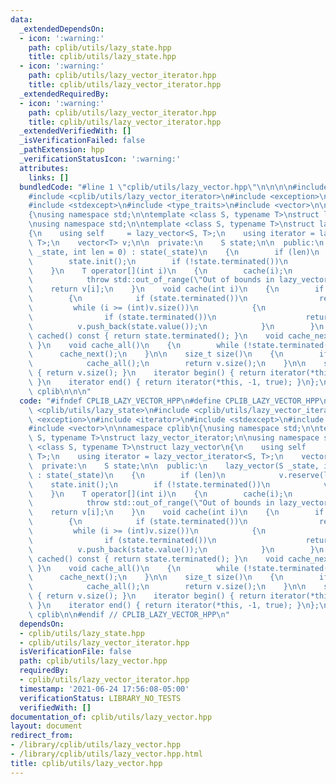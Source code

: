 ```yaml
---
data:
  _extendedDependsOn:
  - icon: ':warning:'
    path: cplib/utils/lazy_state.hpp
    title: cplib/utils/lazy_state.hpp
  - icon: ':warning:'
    path: cplib/utils/lazy_vector_iterator.hpp
    title: cplib/utils/lazy_vector_iterator.hpp
  _extendedRequiredBy:
  - icon: ':warning:'
    path: cplib/utils/lazy_vector_iterator.hpp
    title: cplib/utils/lazy_vector_iterator.hpp
  _extendedVerifiedWith: []
  _isVerificationFailed: false
  _pathExtension: hpp
  _verificationStatusIcon: ':warning:'
  attributes:
    links: []
  bundledCode: "#line 1 \"cplib/utils/lazy_vector.hpp\"\n\n\n\n#include <cplib/utils/lazy_state>\n\
    #include <cplib/utils/lazy_vector_iterator>\n#include <exception>\n#include <iterator>\n\
    #include <stdexcept>\n#include <type_traits>\n#include <vector>\n\nnamespace cplib\n\
    {\nusing namespace std;\n\ntemplate <class S, typename T>\nstruct lazy_vector_iterator;\n\
    \nusing namespace std;\n\ntemplate <class S, typename T>\nstruct lazy_vector\n\
    {\n    using self     = lazy_vector<S, T>;\n    using iterator = lazy_vector_iterator<S,\
    \ T>;\n    vector<T> v;\n\n  private:\n    S state;\n\n  public:\n    lazy_vector(S\
    \ _state, int len = 0) : state(_state)\n    {\n        if (len)\n            v.reserve(len);\n\
    \        state.init();\n        if (!state.terminated())\n            v.push_back(state.value());\n\
    \    }\n    T operator[](int i)\n    {\n        cache(i);\n        if (i >= (int)v.size())\n\
    \            throw std::out_of_range(\"Out of bounds in lazy_vector\");\n    \
    \    return v[i];\n    }\n    void cache(int i)\n    {\n        if (i >= (int)v.size())\n\
    \        {\n            if (state.terminated())\n                return;\n   \
    \         while (i >= (int)v.size())\n            {\n                state.next();\n\
    \                if (state.terminated())\n                    return;\n      \
    \          v.push_back(state.value());\n            }\n        }\n    }\n    bool\
    \ cached() const { return state.terminated(); }\n    void cache_next() { cache(v.size());\
    \ }\n    void cache_all()\n    {\n        while (!state.terminated())\n      \
    \      cache_next();\n    }\n\n    size_t size()\n    {\n        if (not cached())\n\
    \            cache_all();\n        return v.size();\n    }\n\n    size_t   cached_size()\
    \ { return v.size(); }\n    iterator begin() { return iterator(*this, 0, state.terminated());\
    \ }\n    iterator end() { return iterator(*this, -1, true); }\n};\n} // namespace\
    \ cplib\n\n\n"
  code: "#ifndef CPLIB_LAZY_VECTOR_HPP\n#define CPLIB_LAZY_VECTOR_HPP\n\n#include\
    \ <cplib/utils/lazy_state>\n#include <cplib/utils/lazy_vector_iterator>\n#include\
    \ <exception>\n#include <iterator>\n#include <stdexcept>\n#include <type_traits>\n\
    #include <vector>\n\nnamespace cplib\n{\nusing namespace std;\n\ntemplate <class\
    \ S, typename T>\nstruct lazy_vector_iterator;\n\nusing namespace std;\n\ntemplate\
    \ <class S, typename T>\nstruct lazy_vector\n{\n    using self     = lazy_vector<S,\
    \ T>;\n    using iterator = lazy_vector_iterator<S, T>;\n    vector<T> v;\n\n\
    \  private:\n    S state;\n\n  public:\n    lazy_vector(S _state, int len = 0)\
    \ : state(_state)\n    {\n        if (len)\n            v.reserve(len);\n    \
    \    state.init();\n        if (!state.terminated())\n            v.push_back(state.value());\n\
    \    }\n    T operator[](int i)\n    {\n        cache(i);\n        if (i >= (int)v.size())\n\
    \            throw std::out_of_range(\"Out of bounds in lazy_vector\");\n    \
    \    return v[i];\n    }\n    void cache(int i)\n    {\n        if (i >= (int)v.size())\n\
    \        {\n            if (state.terminated())\n                return;\n   \
    \         while (i >= (int)v.size())\n            {\n                state.next();\n\
    \                if (state.terminated())\n                    return;\n      \
    \          v.push_back(state.value());\n            }\n        }\n    }\n    bool\
    \ cached() const { return state.terminated(); }\n    void cache_next() { cache(v.size());\
    \ }\n    void cache_all()\n    {\n        while (!state.terminated())\n      \
    \      cache_next();\n    }\n\n    size_t size()\n    {\n        if (not cached())\n\
    \            cache_all();\n        return v.size();\n    }\n\n    size_t   cached_size()\
    \ { return v.size(); }\n    iterator begin() { return iterator(*this, 0, state.terminated());\
    \ }\n    iterator end() { return iterator(*this, -1, true); }\n};\n} // namespace\
    \ cplib\n\n#endif // CPLIB_LAZY_VECTOR_HPP\n"
  dependsOn:
  - cplib/utils/lazy_state.hpp
  - cplib/utils/lazy_vector_iterator.hpp
  isVerificationFile: false
  path: cplib/utils/lazy_vector.hpp
  requiredBy:
  - cplib/utils/lazy_vector_iterator.hpp
  timestamp: '2021-06-24 17:56:08-05:00'
  verificationStatus: LIBRARY_NO_TESTS
  verifiedWith: []
documentation_of: cplib/utils/lazy_vector.hpp
layout: document
redirect_from:
- /library/cplib/utils/lazy_vector.hpp
- /library/cplib/utils/lazy_vector.hpp.html
title: cplib/utils/lazy_vector.hpp
---
```

